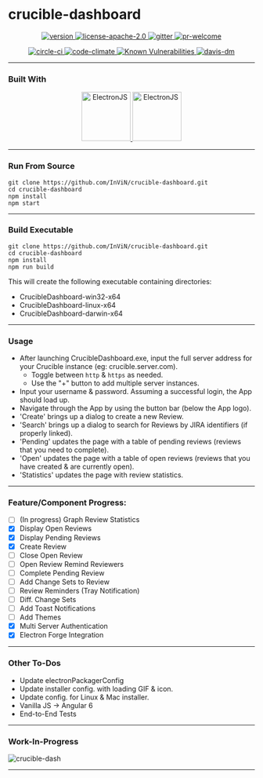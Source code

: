 # crucible-dashboard

<p align="center">
 <a href="https://raw.githubusercontent.com/InViN/crucible-dashboard/master/package.json">
  <img src="https://badge.fury.io/gh/InViN%2Fcrucible-dashboard.svg" alt="version" />
 </a>
 <a href="https://opensource.org/licenses/Apache-2.0">
  <img src="https://img.shields.io/badge/License-Apache%202.0-blue.svg" alt="license-apache-2.0" />
 </a>
 <a href="https://gitter.im/crucible-dashboard">
  <img src="https://badges.gitter.im/Join%20Chat.svg" alt="gitter" />
 </a>
 <a href="https://github.com/InViN/crucible-dashboard/pulls">
  <img src="https://img.shields.io/badge/PRs-welcome-brightgreen.svg" alt="pr-welcome" />
 </a>
</p>
<p align="center">
 <a href="https://circleci.com/gh/InViN/crucible-dashboard">
  <img src="https://circleci.com/gh/InViN/crucible-dashboard.svg?style=shield" alt="circle-ci" />
 </a>
 <a href="https://codeclimate.com/github/InViN/crucible-dashboard/maintainability">
  <img src="https://api.codeclimate.com/v1/badges/a0494913c00643a957e4/maintainability" alt="code-climate"/>
 </a>
 <a href="https://snyk.io/test/github/InViN/crucible-dashboard">
  <img src="https://snyk.io/test/github/InViN/crucible-dashboard/badge.svg" alt="Known Vulnerabilities" data-canonical-src="https://snyk.io/test/github/InViN/crucible-dashboard" style="max-width:100%;" />
 </a>
 <a href="https://david-dm.org/InViN/crucible-dashboard">
  <img src="https://david-dm.org/InViN/crucible-dashboard.svg" alt="davis-dm" />
 </a>
</p>

---

### Built With

<p align="center">
 <a href="https://electronjs.org/">
  <img src="https://raw.githubusercontent.com/InViN/crucible-dashboard/master/resources/logo/electron-logo.svg?sanitize=true" alt="ElectronJS" height="100" width="100" />
 </a>
 <a href="https://getbootstrap.com/">
  <img src="https://raw.githubusercontent.com/InViN/crucible-dashboard/master/resources/logo/bootstrap-logo.svg?sanitize=true" alt="ElectronJS" height="100" width="100" />
 </a>
</p>

---

### Run From Source
```
git clone https://github.com/InViN/crucible-dashboard.git
cd crucible-dashboard
npm install
npm start
```

---

### Build Executable
```
git clone https://github.com/InViN/crucible-dashboard.git
cd crucible-dashboard
npm install
npm run build
```
This will create the following executable containing directories:
 - CrucibleDashboard-win32-x64
 - CrucibleDashboard-linux-x64
 - CrucibleDashboard-darwin-x64

---

### Usage

- After launching CrucibleDashboard.exe, input the full server address for your Crucible instance (eg: crucible.server.com).
  - Toggle between `http` & `https` as needed.
  - Use the "+" button to add multiple server instances.
- Input your username & password. Assuming a successful login, the App should load up.
- Navigate through the App by using the button bar (below the App logo).
- 'Create' brings up a dialog to create a new Review.
- 'Search' brings up a dialog to search for Reviews by JIRA identifiers (if properly linked).
- 'Pending' updates the page with a table of pending reviews (reviews that you need to complete).
- 'Open' updates the page with a table of open reviews (reviews that you have created & are currently open).
- 'Statistics' updates the page with review statistics.

---

### Feature/Component Progress:

- [ ] (In progress) Graph Review Statistics
- [x] Display Open Reviews
- [x] Display Pending Reviews
- [x] Create Review
- [ ] Close Open Review
- [ ] Open Review Remind Reviewers
- [ ] Complete Pending Review
- [ ] Add Change Sets to Review
- [ ] Review Reminders (Tray Notification)
- [ ] Diff. Change Sets
- [ ] Add Toast Notifications
- [ ] Add Themes
- [x] Multi Server Authentication
- [x] Electron Forge Integration
 
---

### Other To-Dos

 - Update electronPackagerConfig
 - Update installer config. with loading GIF & icon.
 - Update config. for Linux & Mac installer.
 - Vanilla JS -> Angular 6
 - End-to-End Tests

---

### Work-In-Progress

![crucible-dash](https://i.imgur.com/exBc6QZ.gif)

---
